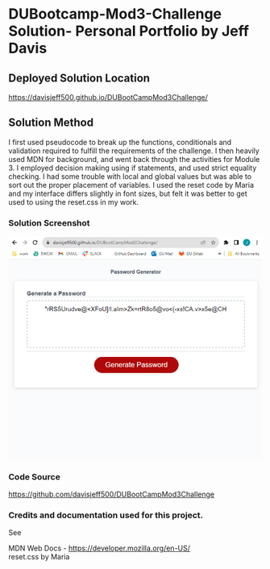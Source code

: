 # DUBootcamp-Mod3-Challenge Solution- Personal Portfolio by Jeff Davis

<h2>Deployed Solution Location</h2>

https://davisjeff500.github.io/DUBootCampMod3Challenge/


<h2>Solution Method</h2>

I first used pseudocode to break up the functions, conditionals and validation required to fulfill the requirements of the challenge. I then heavily used MDN for background, and went back through the activities for Module 3.  I employed decision making using if statements, and used strict equality checking. I had some trouble with local and global values but was able to sort out the proper placement of variables. I used the reset code by Maria and my interface differs slightly in font sizes, but felt it was better to get used to using the reset.css in my work.



<h3>Solution Screenshot</h3>
<img src="assetts/../assets/images/mod3Screen.png">

<h3>Code Source</h3> 

https://github.com/davisjeff500/DUBootCampMod3Challenge


<h3>Credits and documentation used for this project.</h3> 

See 


MDN Web Docs - https://developer.mozilla.org/en-US/<br>
reset.css by Maria<br>
